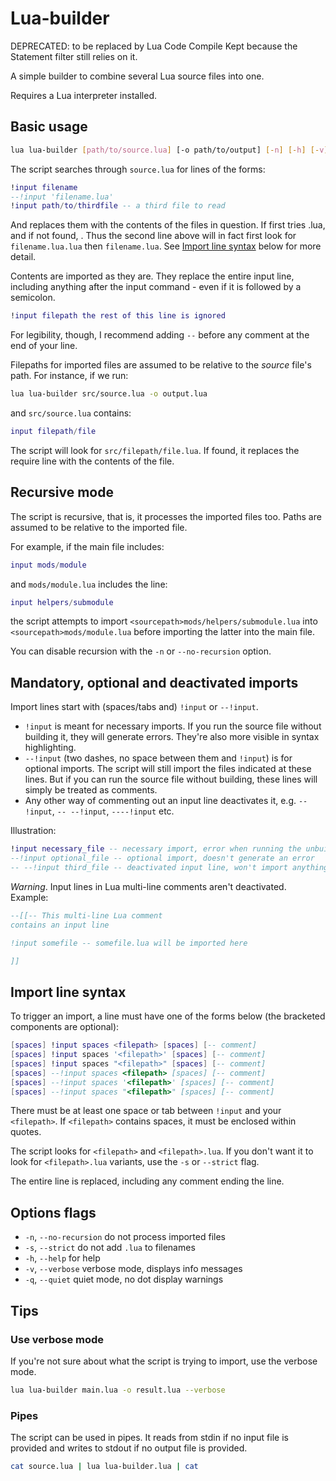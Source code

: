 # Lua-builder

DEPRECATED: to be replaced by Lua Code Compile
Kept because the Statement filter still relies on it.
 
 A simple builder to combine several Lua source files into one.

Requires a Lua interpreter installed. 

## Basic usage

```bash
lua lua-builder [path/to/source.lua] [-o path/to/output] [-n] [-h] [-v] [-q]
```

The script searches through `source.lua` for lines of the forms:

```lua
!input filename
--!input 'filename.lua'
!input path/to/thirdfile -- a third file to read
```

And replaces them with the contents of the files in question.
If first tries <filename>.lua, and if not found, <filename>.
Thus the second line above will in fact first look for 
`filename.lua.lua` then `filename.lua`. See 
[Import line syntax](#import-line-syntax) below for more detail. 

Contents are imported as they are. They replace the entire input line, 
including anything after the input command - even if it is followed
by a semicolon.

```lua
!input filepath the rest of this line is ignored
```

For legibility, though, I recommend adding `--` before any
comment at the end of your line.

Filepaths for imported files are assumed to be relative to
the *source* file's path. For instance, if we run:

```bash
lua lua-builder src/source.lua -o output.lua
```

and `src/source.lua` contains:

```lua
input filepath/file
```

The script will look for `src/filepath/file.lua`. If found, it
replaces the require line with the contents of the file.

## Recursive mode

The script is recursive, that is, it processes the imported files too.
Paths are assumed to be relative to the imported file. 

For example, if the main file includes:

```lua
input mods/module
```

and `mods/module.lua` includes the line:

```lua
input helpers/submodule
```

the script attempts to import `<sourcepath>mods/helpers/submodule.lua`
into `<sourcepath>mods/module.lua` before importing the latter into
the main file.

You can disable recursion with the `-n` or `--no-recursion` option. 

## Mandatory, optional and deactivated imports

Import lines start with (spaces/tabs and) `!input` or `--!input`.

* `!input` is meant for necessary imports. If you run the source file
  without building it, they will generate errors. They're also more
  visible in syntax highlighting.
* `--!input` (two dashes, no space between them and `!input`) is for
  optional imports. The script will still import the files indicated
  at these lines. But if you can run the source file without building,
  these lines will simply be treated as comments.
* Any other way of commenting out an input line deactivates it, e.g.
  `-- !input`, `-- --!input`, `----!input` etc.

Illustration:

```lua
!input necessary_file -- necessary import, error when running the unbuilt script
--!input optional_file -- optional import, doesn't generate an error
-- --!input third_file -- deactivated input line, won't import anything
```

*Warning*. Input lines in Lua multi-line comments aren't deactivated.
Example:

```lua 
--[[-- This multi-line Lua comment
contains an input line

!input somefile -- somefile.lua will be imported here

]]
```

## Import line syntax

To trigger an import, a line must have one of the forms below 
(the bracketed components are optional):

```lua
[spaces] !input spaces <filepath> [spaces] [-- comment]
[spaces] !input spaces '<filepath>' [spaces] [-- comment]
[spaces] !input spaces "<filepath>" [spaces] [-- comment]
[spaces] --!input spaces <filepath> [spaces] [-- comment]
[spaces] --!input spaces '<filepath>' [spaces] [-- comment]
[spaces] --!input spaces "<filepath>" [spaces] [-- comment]
```

There must be at least one space or tab between `!input` and your
`<filepath>`. If `<filepath>` contains spaces, it must be enclosed
within quotes. 

The script looks for `<filepath>` and `<filepath>.lua`. If you
don't want it to look for `<filepath>.lua` variants, use the
`-s` or `--strict` flag.

The entire line is replaced, including any comment ending the line.

## Options flags

* `-n`, `--no-recursion` do not process imported files
* `-s`, `--strict` do not add `.lua` to filenames
* `-h`, `--help` for help
* `-v`, `--verbose` verbose mode, displays info messages
* `-q`, `--quiet` quiet mode, no dot display warnings

## Tips

### Use verbose mode

If you're not sure about what the script is trying to import,
use the verbose mode.

```bash
lua lua-builder main.lua -o result.lua --verbose
```

### Pipes

The script can be used in pipes. It reads from stdin if no input file is
 provided and writes to stdout if no output file is provided.

 ```bash
 cat source.lua | lua lua-builder.lua | cat
 ```
